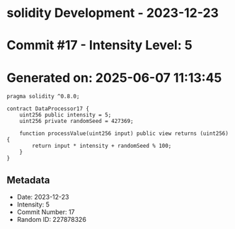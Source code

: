 ﻿# solidity Development - 2023-12-23
# Commit #17 - Intensity Level: 5
# Generated on: 2025-06-07 11:13:45
```solidity
pragma solidity ^0.8.0;

contract DataProcessor17 {
    uint256 public intensity = 5;
    uint256 private randomSeed = 427369;

    function processValue(uint256 input) public view returns (uint256) {
        return input * intensity + randomSeed % 100;
    }
}
```
## Metadata
- Date: 2023-12-23
- Intensity: 5
- Commit Number: 17
- Random ID: 227878326
